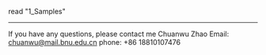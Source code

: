 read "1_Samples" 













-------------------------
If you have any questions, please contact me
Chuanwu Zhao 
Email: chuanwu@mail.bnu.edu.cn
phone: +86 18810107476
